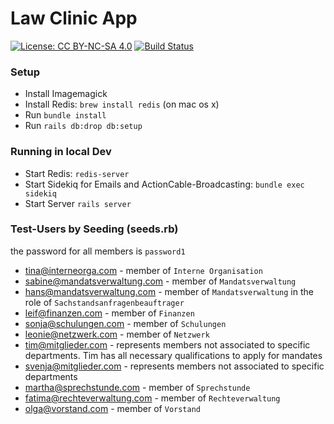 # Law Clinic App

[![License: CC BY-NC-SA 4.0](https://img.shields.io/badge/License-CC%20BY--NC--SA%204.0-lightgrey.svg)](https://creativecommons.org/licenses/by-nc-sa/4.0/)
[![Build Status](https://travis-ci.org/fabianzwodrei/lc-app.svg?branch=master)](https://travis-ci.org/fabianzwodrei/lc-app)

### Setup
 * Install Imagemagick
 * Install Redis: `brew install redis` (on mac os x)
 * Run `bundle install`
 * Run `rails db:drop db:setup` 

### Running in local Dev
 * Start Redis: `redis-server`
 * Start Sidekiq for Emails and ActionCable-Broadcasting: `bundle exec sidekiq`
 * Start Server `rails server`


### Test-Users by Seeding (seeds.rb)

the password for all members is `password1`
  
* tina@interneorga.com - member of `Interne Organisation` 
* sabine@mandatsverwaltung.com - member of `Mandatsverwaltung` 
* hans@mandatsverwaltung.com - member of `Mandatsverwaltung` in the role of `Sachstandsanfragenbeauftrager`
* leif@finanzen.com - member of `Finanzen`
* sonja@schulungen.com - member of `Schulungen`
* leonie@netzwerk.com - member of `Netzwerk`
* tim@mitglieder.com - represents members not associated to specific departments. Tim has all necessary qualifications to apply for mandates
* svenja@mitglieder.com - represents members not associated to specific departments
* martha@sprechstunde.com - member of `Sprechstunde`
* fatima@rechteverwaltung.com - member of `Rechteverwaltung`
* olga@vorstand.com - member of `Vorstand`
